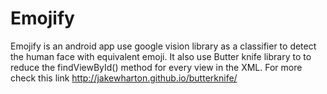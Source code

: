 # Emojify
Emojify is an android app use google vision library as a classifier to detect the human face with equivalent emoji. It also use Butter knife library to  to reduce the findViewById() method for every view in the XML. For more check this link http://jakewharton.github.io/butterknife/
